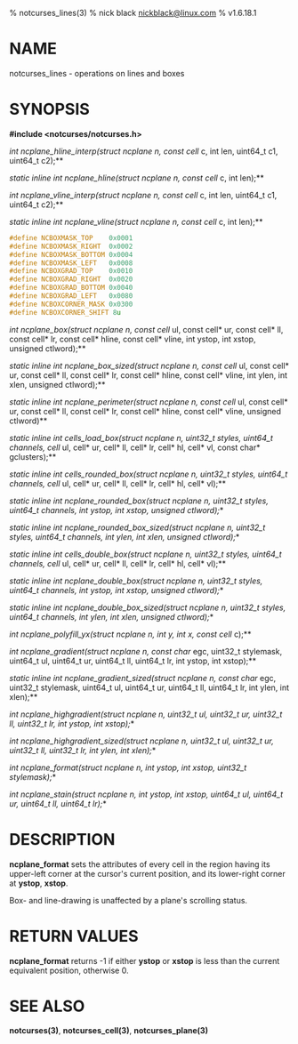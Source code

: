 % notcurses_lines(3)
% nick black <nickblack@linux.com>
% v1.6.18.1

# NAME

notcurses_lines - operations on lines and boxes

# SYNOPSIS

**#include <notcurses/notcurses.h>**

**int ncplane_hline_interp(struct ncplane* n, const cell* c, int len, uint64_t c1, uint64_t c2);**

**static inline int ncplane_hline(struct ncplane* n, const cell* c, int len);**

**int ncplane_vline_interp(struct ncplane* n, const cell* c, int len, uint64_t c1, uint64_t c2);**

**static inline int ncplane_vline(struct ncplane* n, const cell* c, int len);**

```c
#define NCBOXMASK_TOP    0x0001
#define NCBOXMASK_RIGHT  0x0002
#define NCBOXMASK_BOTTOM 0x0004
#define NCBOXMASK_LEFT   0x0008
#define NCBOXGRAD_TOP    0x0010
#define NCBOXGRAD_RIGHT  0x0020
#define NCBOXGRAD_BOTTOM 0x0040
#define NCBOXGRAD_LEFT   0x0080
#define NCBOXCORNER_MASK 0x0300
#define NCBOXCORNER_SHIFT 8u
```

**int ncplane_box(struct ncplane* n, const cell* ul, const cell* ur, const cell* ll, const cell* lr, const cell* hline, const cell* vline, int ystop, int xstop, unsigned ctlword);**

**static inline int ncplane_box_sized(struct ncplane* n, const cell* ul, const cell* ur, const cell* ll, const cell* lr, const cell* hline, const cell* vline, int ylen, int xlen, unsigned ctlword);**

**static inline int ncplane_perimeter(struct ncplane* n, const cell* ul, const cell* ur, const cell* ll, const cell* lr, const cell* hline, const cell* vline, unsigned ctlword)**

**static inline int cells_load_box(struct ncplane* n, uint32_t styles, uint64_t channels, cell* ul, cell* ur, cell* ll, cell* lr, cell* hl, cell* vl, const char* gclusters);**

**static inline int cells_rounded_box(struct ncplane* n, uint32_t styles, uint64_t channels, cell* ul, cell* ur, cell* ll, cell* lr, cell* hl, cell* vl);**

**static inline int ncplane_rounded_box(struct ncplane* n, uint32_t styles, uint64_t channels, int ystop, int xstop, unsigned ctlword);**

**static inline int ncplane_rounded_box_sized(struct ncplane* n, uint32_t styles, uint64_t channels, int ylen, int xlen, unsigned ctlword);**

**static inline int cells_double_box(struct ncplane* n, uint32_t styles, uint64_t channels, cell* ul, cell* ur, cell* ll, cell* lr, cell* hl, cell* vl);**

**static inline int ncplane_double_box(struct ncplane* n, uint32_t styles, uint64_t channels, int ystop, int xstop, unsigned ctlword);**

**static inline int ncplane_double_box_sized(struct ncplane* n, uint32_t styles, uint64_t channels, int ylen, int xlen, unsigned ctlword);**

**int ncplane_polyfill_yx(struct ncplane* n, int y, int x, const cell* c);**

**int ncplane_gradient(struct ncplane* n, const char* egc, uint32_t stylemask, uint64_t ul, uint64_t ur, uint64_t ll, uint64_t lr, int ystop, int xstop);**

**static inline int ncplane_gradient_sized(struct ncplane* n, const char* egc, uint32_t stylemask, uint64_t ul, uint64_t ur, uint64_t ll, uint64_t lr, int ylen, int xlen);**

**int ncplane_highgradient(struct ncplane* n, uint32_t ul, uint32_t ur, uint32_t ll, uint32_t lr, int ystop, int xstop);**

**int ncplane_highgradient_sized(struct ncplane* n, uint32_t ul, uint32_t ur, uint32_t ll, uint32_t lr, int ylen, int xlen);**

**int ncplane_format(struct ncplane* n, int ystop, int xstop, uint32_t stylemask);**

**int ncplane_stain(struct ncplane* n, int ystop, int xstop, uint64_t ul, uint64_t ur, uint64_t ll, uint64_t lr);**

# DESCRIPTION

**ncplane_format** sets the attributes of every cell in the region having its
upper-left corner at the cursor's current position, and its lower-right corner
at **ystop**, **xstop**.

Box- and line-drawing is unaffected by a plane's scrolling status.

# RETURN VALUES

**ncplane_format** returns -1 if either **ystop** or **xstop** is less than the
current equivalent position, otherwise 0.

# SEE ALSO

**notcurses(3)**,
**notcurses_cell(3)**,
**notcurses_plane(3)**
